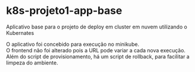 # k8s-projeto1-app-base
Aplicativo base para o projeto de deploy em cluster em nuvem utilizando o Kubernates 

O aplicativo foi concebido para execução no minikube.  
O frontend não foi alterado pois a URL pode variar a cada nova execução.  
Além do script de provisionamento, há um script de rollback, para facilitar a limpeza do ambiente.
